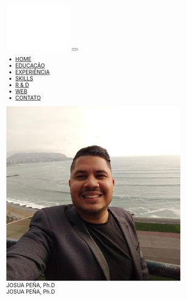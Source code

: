 <!DOCTYPE html>
<html lang="pt-br">

<head>
    <title>Josua Peña - PhD</title>
    <meta charset="utf-8">
    <meta name="viewport" content="width=device-width, initial-scale=1">
    <link rel="shortcut icon" href="img/logo_browser.png" >
    <link rel="stylesheet" href="https://maxcdn.bootstrapcdn.com/bootstrap/4.5.2/css/bootstrap.min.css">
    <script src="https://ajax.googleapis.com/ajax/libs/jquery/3.5.1/jquery.min.js"></script>
    <script src="https://cdnjs.cloudflare.com/ajax/libs/popper.js/1.16.0/umd/popper.min.js"></script>
    <script src="https://maxcdn.bootstrapcdn.com/bootstrap/4.5.2/js/bootstrap.min.js"></script>
    <link href="style.css" rel="stylesheet" type="text/css" />
</head>

<body>

<nav class="navbar navbar-expand-lg navbar-dark sticky-top" id="navbar">
    <div class="container justify-content-between">
        <a class="navbar-brand mr-md-5" href="./index.html"><img src="img/logo_w.png" alt="JP"></a>
        <button class="navbar-toggler" type="button" data-toggle="collapse" data-target="#navbar10">
            <span class="navbar-toggler-icon"></span>
        </button>
        <div class="navbar-collapse collapse" id="navbar10">
            <ul class="navbar-nav nav-fill w-100">
                <li class="nav-item">
                    <a class="nav-link" href="./index.html">HOME</a>
                </li>
                <li class="nav-item">
                    <a class="nav-link" href="./education.html">EDUCAÇÃO</a>
                </li>
                <li class="nav-item">
                    <a class="nav-link" href="./experience.html">EXPERIÊNCIA</a>
                </li>
                <li class="nav-item">
                    <a class="nav-link" href="./skills.html">SKILLS</a>
                </li>
                <li class="nav-item">
                    <a class="nav-link" href="./research.html">R & D</a>
                </li>
                <li class="nav-item">
                    <a class="nav-link" href="./web.html">WEB</a>
                </li>
                <li class="nav-item">
                    <a class="nav-link" href="./contact.html">CONTATO</a>
                </li>
            </ul>
        </div>
    </div>
</nav>

<section id="columns" class="d-flex justify-content-between">
    <div class="container-fluid p-0">
        <div class="row stripe m-0 d-flex justify-content-center align-items-center" style="background-image: url('img/telecom.jpg');">
            <div class="col-md-6 d-flex home right-entry align-items-center justify-content-center flex-column pb-0 pb-md-0">
                <img class="img-fluid" alt="Josua Pena Picture" src="img/josh.jpg" />
                <div class="display-2 text-center text-sm-left" id="name1">
                    JOSUA PEÑA, Ph.D
                </div>
            </div>
            <div class="col-md-6 d-flex home left-entry align-items-center justify-content-center pt-0 pt-md-0" id="name0">
                <div class="display-2 text-center text-sm-left">
                    JOSUA PEÑA, Ph.D
                </div>
            </div>
        </div>
    </div>
</section>

<script src="script.js">
</script>
</body>

</html>
